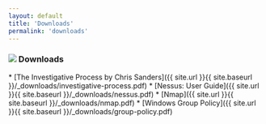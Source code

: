 ```yaml
---
layout: default
title: 'Downloads'
permalink: 'downloads'
---
```


<h3><img src="{{ site.baseurl }}/_assets/notes.png"> Downloads</h3>
* [The Investigative Process by Chris Sanders]({{ site.url }}{{ site.baseurl }}/_downloads/investigative-process.pdf)
* [Nessus: User Guide]({{ site.url }}{{ site.baseurl }}/_downloads/nessus.pdf)
* [Nmap]({{ site.url }}{{ site.baseurl }}/_downloads/nmap.pdf)
* [Windows Group Policy]({{ site.url }}{{ site.baseurl }}/_downloads/group-policy.pdf)
